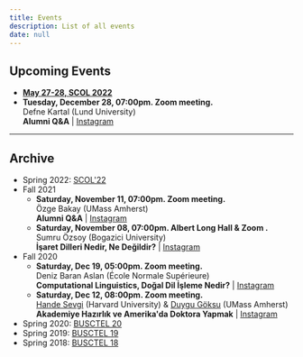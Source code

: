 ```yaml
---
title: Events
description: List of all events
date: null
---
```


## Upcoming Events
- [**May 27-28, SCOL 2022**](/scol/22)
- **Tuesday, December 28, 07:00pm. Zoom meeting.**<br /> Defne Kartal (Lund University) <br /> **Alumni Q&A** | [Instagram](https://www.instagram.com/p/CX3pLaDqd2r/)
--- 
## Archive
- Spring 2022: [SCOL'22](/scol/22)
- Fall 2021
	- **Saturday, November 11, 07:00pm. Zoom meeting.**<br /> Özge Bakay (UMass Amherst) <br /> **Alumni Q&A** | [Instagram](https://www.instagram.com/p/CV2lkztKhv3/)
	- **Saturday, November 08, 07:00pm. Albert Long Hall & Zoom .**<br /> Sumru Özsoy (Bogazici University) <br /> **İşaret Dilleri Nedir, Ne Değildir?** | [Instagram](https://www.instagram.com/p/CV5Jb6jK6G1/)
- Fall 2020
	- **Saturday, Dec 19, 05:00pm. Zoom meeting.**<br /> Deniz Baran Aslan (École Normale Supérieure) <br /> **Computational Linguistics, Doğal Dil İşleme Nedir?** | [Instagram](https://www.instagram.com/p/CI8iTONl1aC/)
	- **Saturday, Dec 12, 08:00pm. Zoom meeting.**<br /> [Hande Sevgi](www.google.com) (Harvard University) & [Duygu Göksu](www.google.com) (UMass Amherst) <br /> **Akademiye Hazırlık ve Amerika'da Doktora Yapmak** | [Instagram](https://www.instagram.com/p/CIinpURF6iH/)
- Spring 2020: [BUSCTEL 20](/events/busctel20)
- Spring 2019: [BUSCTEL 19](/events/busctel19)
- Spring 2018: [BUSCTEL 18](/events/busctel18)